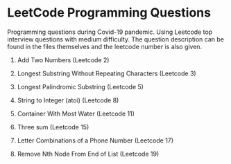 # LeetCode Programming Questions 
Programming questions during Covid-19 pandemic. Using Leetcode top interview questions with medium difficulty. The question description can be found in the files themselves and the leetcode number is also given.

1. Add Two Numbers (Leetcode 2)

2. Longest Substring Without Repeating Characters (Leetcode 3)   

3. Longest Palindromic Substring (Leetcode 5)   

4. String to Integer (atoi) (Leetcode 8)

5. Container With Most Water (Leetcode 11)

6. Three sum (Leetcode 15)

<!-- 7. Longest Increasing Subsequence (Leetcode 300) -->

7. Letter Combinations of a Phone Number (Leetcode 17)

8. Remove Nth Node From End of List (Leetcode 19)
